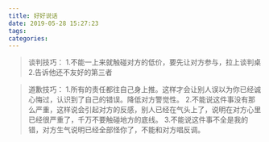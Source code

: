 ```yaml
---
title: 好好说话
date: 2019-05-28 15:27:23
tags:
categories:
---
```


> 谈判技巧：
1.不能一上来就触碰对方的低价，要先让对方参与，拉上谈判桌
2.告诉他还不友好的第三者

> 道歉技巧：
1.所有的责任都往自己身上推。这样才会让别人误以为你已经诚心悔过，认识到了自己的错误。降低对方警觉性。
2.不能说这件事没有那么严重，这样说会引起对方的反感，别人已经在气头上了，说明在对方心里已经很严重了，千万不要触碰地方的底线。
3.不能说这件事不全是我的错，对方生气说明已经全部怪你了，不能和对方唱反调。